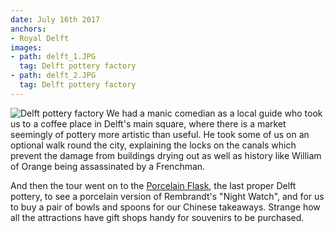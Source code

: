 ```yaml
---
date: July 16th 2017
anchors:
- Royal Delft
images:
- path: delft_1.JPG
  tag: Delft pottery factory
- path: delft_2.JPG
  tag: Delft pottery factory
---
```

![Delft pottery factory](delft_1.JPG)
We had a manic comedian as a local guide who took us to a coffee place
in Delft's main square, where there is a market seemingly of pottery more artistic
than useful. He took some of us on an optional
walk round the city, explaining the locks on the canals which prevent
the damage from buildings drying out as well as history like William of
Orange being assassinated by a Frenchman.

And then the tour went on to the
[Porcelain Flask](https://www.royaldelft.com/en_gb/), the last proper Delft
pottery, to see a porcelain
version of Rembrandt's "Night Watch", and for us to buy a pair of bowls and spoons
for our Chinese takeaways. Strange how all the attractions have gift shops
handy for souvenirs to be purchased.
